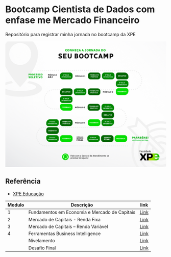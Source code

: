 
# Bootcamp Cientista de Dados com enfase me Mercado Financeiro

Repositório para registrar minha jornada no bootcamp da XPE



![Jornada](https://github.com/robertoricci/XPE-Bootcamp-Cientista-de-Dados-com--nfase-em-Mercado-Financeiro/blob/68bdbaa48a618acf8cc62d3d7fbcf6fe1d089c23/Jornada%20do%20Bootcamp.png?raw=true) 
## Referência

 - [XPE Educação](https://www.xpeducacao.com.br/)


|Modulo |Descrição|link|
|-----|--------|--------|
|1|Fundamentos em Economia e Mercado de Capitais| [Link](https://github.com/robertoricci/XPE-Bootcamp-Cientista-de-Dados-com--nfase-em-Mercado-Financeiro/tree/8782dffb10e16c379d33cdb15223cf91948ed3b6/M%C3%B3dulo%201%20-%20Fundamentos%20em%20Economia%20e%20Mercado%20de%20Capitais)
|2| Mercado de Capitais - Renda Fixa| [Link](https://github.com/robertoricci/XPE-Bootcamp-Cientista-de-Dados-com--nfase-em-Mercado-Financeiro/tree/8782dffb10e16c379d33cdb15223cf91948ed3b6/M%C3%B3dulo%202%20-%20Mercado%20de%20Capitais%20-%20Renda%20Fixa)
|3|Mercado de Capitais – Renda Variável| [Link](https://github.com/robertoricci/XPE-Bootcamp-Cientista-de-Dados-com--nfase-em-Mercado-Financeiro/tree/8782dffb10e16c379d33cdb15223cf91948ed3b6/M%C3%B3dulo%203%20-%20Mercado%20de%20Capitais%20%E2%80%93%20Renda%20Vari%C3%A1vel) 
|4|Ferramentas Business Intelligence| [Link](https://github.com/robertoricci/XPE-Bootcamp-Cientista-de-Dados-com--nfase-em-Mercado-Financeiro/tree/8782dffb10e16c379d33cdb15223cf91948ed3b6/M%C3%B3dulo%204%20-%20Ferramentas%20Business%20Intelligence) 
| |Nivelamento| [Link](https://github.com/robertoricci/XPE-Bootcamp-Cientista-de-Dados-com--nfase-em-Mercado-Financeiro/tree/8782dffb10e16c379d33cdb15223cf91948ed3b6/M%C3%B3dulo%20de%20nivelamento) 
| |Desafio Final| [Link](https://github.com/robertoricci/XPE-Bootcamp-Profissional-Azure-Cloud-Computing/tree/main/M%C3%B3dulo%20Desafio) 



